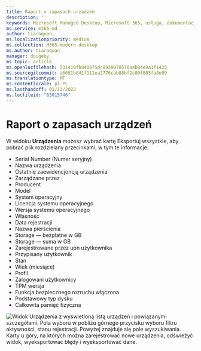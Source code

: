 ```yaml
---
title: Raport o zapasach urządzeń
description: ''
keywords: Microsoft Managed Desktop, Microsoft 365, usługa, dokumentacja
ms.service: m365-md
author: tiaraquan
ms.localizationpriority: medium
ms.collection: M365-modern-desktop
ms.author: tiaraquan
manager: dougeby
ms.topic: article
ms.openlocfilehash: 531410fb840675dc8930078570aab84e9a1f1425
ms.sourcegitcommit: a6651b841f111ea2776cab88bf2c80f805fa8e09
ms.translationtype: MT
ms.contentlocale: pl-PL
ms.lasthandoff: 01/13/2022
ms.locfileid: "63015746"
---
```

# <a name="device-inventory-report"></a>Raport o zapasach urządzeń

W widoku **Urządzenia** możesz wybrać kartę Eksportuj  wszystkie, aby pobrać plik rozdzielany przecinkami, w tym te informacje:

- Serial Number (Numer seryjny)
- Nazwa urządzenia
- Ostatnie zaewidencjoncją urządzenia
- Zarządzane przez
- Producent
- Model
- System operacyjny
- Licencja systemu operacyjnego
- Wersja systemu operacyjnego
- Własność
- Data rejestracji
- Nazwa pierścienia
- Storage — bezpłatne w GB
- Storage — suma w GB
- Zarejestrowane przez upn użytkownika
- Przypisany użytkownik
- Stan
- Wiek (miesiące)
- Profil
- Zalogowani użytkownicy
- TPM wersja
- Funkcja bezpiecznego rozruchu włączona
- Podstawowy typ dysku
- Całkowita pamięć fizyczna

![Widok Urządzenia z wyświetloną listą urządzeń i powiązanymi szczegółami. Pola wyboru w pobliżu górnego przycisku wyboru filtru aktywności, stanu rejestracji. Powyżej znajduje się pole wyszukiwania. Karty u góry, na których można zarejestrować nowe urządzenia, odświeżyć widok, wyeksportować błędy i wyeksportować dane.](../../media/mmd-devices-view.png)
